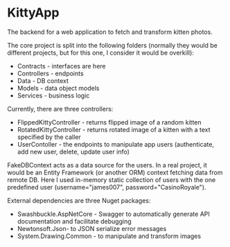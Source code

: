 # KittyApp
The backend for a web application to fetch and transform kitten photos.

The core project is split into the following folders (normally they would be different projects, but for this one, I consider it would be overkill):

- Contracts - interfaces are here
- Controllers - endpoints
- Data - DB context
- Models - data object models
- Services - business logic

Currently, there are three controllers:

- FlippedKittyController - returns flipped image of a random kitten
- RotatedKittyController - returns rotated image of a kitten with a text specified by the caller
- UserContoller - the endpoints to manipulate app users (authenticate, add new user, delete, update user info)

FakeDBContext acts as a data source for the users. In a real project, it would be an Entity Framework (or another ORM) context fetching data from remote DB. 
Here I used in-memory static collection of users with the one predefined user (username="james007", password="CasinoRoyale").

External dependencies are three Nuget packages:

- Swashbuckle.AspNetCore - Swagger to automatically generate API documentation and facilitate debugging
- Newtonsoft.Json- to JSON serialize error messages
- System.Drawing.Common - to manipulate and transform images
